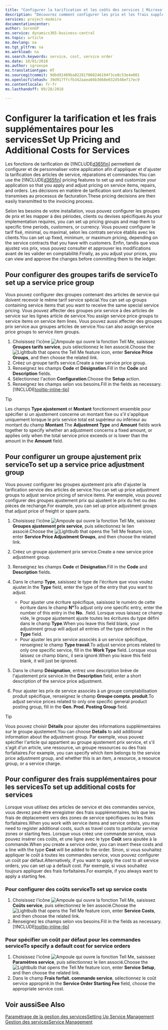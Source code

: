 ```yaml
---
title: "Configurer la tarification et les coûts des services | Microsoft Docs"
description: "Découvrez comment configurer les prix et les frais supplémentaires des services."
services: project-madeira
documentationcenter: 
author: SorenGP
ms.service: dynamics365-business-central
ms.topic: article
ms.devlang: na
ms.tgt_pltfrm: na
ms.workload: na
ms.search.keywords: service, cost, service order
ms.date: 10/01/2018
ms.author: sgroespe
ms.translationtype: HT
ms.sourcegitcommit: 9dbd92409ba02281f008246194f3ce0c53e4e001
ms.openlocfilehash: 39d917ffcfb342aaea04b3668e032d548ef17ec9
ms.contentlocale: fr-fr
ms.lasthandoff: 09/28/2018

---
```


# <a name="set-up-pricing-and-additional-costs-for-services"></a><span data-ttu-id="e3bd3-103">Configurer la tarification et les frais supplémentaires pour les services</span><span class="sxs-lookup"><span data-stu-id="e3bd3-103">Set Up Pricing and Additional Costs for Services</span></span>
<span data-ttu-id="e3bd3-104">Les fonctions de tarification de [!INCLUDE[d365fin](includes/d365fin_md.md)] permettent de configurer et de personnaliser votre application afin d'appliquer et d'ajuster la tarification des articles de service, réparations et commandes.</span><span class="sxs-lookup"><span data-stu-id="e3bd3-104">You can use the [!INCLUDE[d365fin](includes/d365fin_md.md)] pricing features to set up and customize your application so that you apply and adjust pricing on service items, repairs, and orders.</span></span> <span data-ttu-id="e3bd3-105">Les décisions en matière de tarification sont alors facilement transmises au processus de facturation.</span><span class="sxs-lookup"><span data-stu-id="e3bd3-105">These pricing decisions are then easily transmitted to the invoicing process.</span></span>  
  
<span data-ttu-id="e3bd3-106">Selon les besoins de votre installation, vous pouvez configurer les groupes de prix et les mapper à des périodes, clients ou devises spécifiques.</span><span class="sxs-lookup"><span data-stu-id="e3bd3-106">As your implementation requires, you can set up pricing groups and map them to specific time periods, customers, or currency.</span></span> <span data-ttu-id="e3bd3-107">Vous pouvez configurer le tarif fixé, minimal, ou maximal, selon les contrats service établis avec les clients.</span><span class="sxs-lookup"><span data-stu-id="e3bd3-107">You can set up fixed, minimum, or maximum pricing, depending on the service contracts that you have with customers.</span></span> <span data-ttu-id="e3bd3-108">Enfin, tandis que vous ajustez vos prix, vous pouvez consulter et approuver les modifications avant de les valider en comptabilité.</span><span class="sxs-lookup"><span data-stu-id="e3bd3-108">Finally, as you adjust your prices, you can view and approve the changes before committing them to the ledger.</span></span>  

## <a name="to-set-up-a-service-price-group"></a><span data-ttu-id="e3bd3-109">Pour configurer des groupes tarifs de service</span><span class="sxs-lookup"><span data-stu-id="e3bd3-109">To set up a service price group</span></span>
<span data-ttu-id="e3bd3-110">Vous pouvez configurer des groupes contenant des articles de service qui doivent recevoir le même tarif service spécial.</span><span class="sxs-lookup"><span data-stu-id="e3bd3-110">You can set up groups containing service items that you want to receive the same special service pricing.</span></span> <span data-ttu-id="e3bd3-111">Vous pouvez affecter des groupes prix service à des articles de service sur les lignes article de service.</span><span class="sxs-lookup"><span data-stu-id="e3bd3-111">You assign service price groups to service items on service item lines.</span></span> <span data-ttu-id="e3bd3-112">Vous pouvez aussi affecter des groupes prix service aux groupes articles de service.</span><span class="sxs-lookup"><span data-stu-id="e3bd3-112">You can also assign service price groups to service item groups.</span></span>  

1. <span data-ttu-id="e3bd3-113">Choisissez l'icône ![Ampoule qui ouvre la fonction Tell Me](media/ui-search/search_small.png "Dites-moi ce que vous voulez faire"), saisissez **Groupes tarifs service**, puis sélectionnez le lien associé.</span><span class="sxs-lookup"><span data-stu-id="e3bd3-113">Choose the ![Lightbulb that opens the Tell Me feature](media/ui-search/search_small.png "Tell me what you want to do") icon, enter **Service Price Groups**, and then choose the related link.</span></span>  
2. <span data-ttu-id="e3bd3-114">Créez un groupe tarifs service.</span><span class="sxs-lookup"><span data-stu-id="e3bd3-114">Create a new service price group.</span></span>  
3. <span data-ttu-id="e3bd3-115">Renseignez les champs **Code** et **Désignation**.</span><span class="sxs-lookup"><span data-stu-id="e3bd3-115">Fill in the **Code** and **Description** fields.</span></span>  
4. <span data-ttu-id="e3bd3-116">Sélectionnez l'action **Configuration**.</span><span class="sxs-lookup"><span data-stu-id="e3bd3-116">Choose the **Setup** action.</span></span>  
2. <span data-ttu-id="e3bd3-117">Renseignez les champs selon vos besoins.</span><span class="sxs-lookup"><span data-stu-id="e3bd3-117">Fill in the fields as necessary.</span></span> [!INCLUDE[tooltip-inline-tip](includes/tooltip-inline-tip_md.md)]  

 > [!Tip]
 > <span data-ttu-id="e3bd3-118">Les champs **Type ajustement** et **Montant** fonctionnent ensemble pour spécifier si un ajustement concerne un montant fixe ou s'il s'applique uniquement lorsque le prix service total est supérieur ou inférieur au montant du champ **Montant**.</span><span class="sxs-lookup"><span data-stu-id="e3bd3-118">The **Adjustment Type** and **Amount** fields work together to specify whether an adjustment concerns a fixed amount, or applies only when the total service price exceeds or is lower than the amount in the **Amount** field.</span></span>  

## <a name="to-set-up-a-service-price-adjustment-group"></a><span data-ttu-id="e3bd3-119">Pour configurer un groupe ajustement prix service</span><span class="sxs-lookup"><span data-stu-id="e3bd3-119">To set up a service price adjustment group</span></span>  
<span data-ttu-id="e3bd3-120">Vous pouvez configurer les groupes ajustement prix afin d'ajuster la tarification service des articles de service.</span><span class="sxs-lookup"><span data-stu-id="e3bd3-120">You can set up price adjustment groups to adjust service pricing of service items.</span></span> <span data-ttu-id="e3bd3-121">Par exemple, vous pouvez configurer des groupes ajustement prix qui ajustent le prix du fret ou des pièces de rechange.</span><span class="sxs-lookup"><span data-stu-id="e3bd3-121">For example, you can set up price adjustment groups that adjust price of freight or spare parts.</span></span>  
  
1. <span data-ttu-id="e3bd3-122">Choisissez l'icône ![Ampoule qui ouvre la fonction Tell Me](media/ui-search/search_small.png "Dites-moi ce que vous voulez faire"), saisissez **Groupes ajustement prix service**, puis sélectionnez le lien associé.</span><span class="sxs-lookup"><span data-stu-id="e3bd3-122">Choose the ![Lightbulb that opens the Tell Me feature](media/ui-search/search_small.png "Tell me what you want to do") icon, enter **Service Price Adjustment Groups**, and then choose the related link.</span></span>  
2. <span data-ttu-id="e3bd3-123">Créez un groupe ajustement prix service.</span><span class="sxs-lookup"><span data-stu-id="e3bd3-123">Create a new service price adjustment group.</span></span>  
3. <span data-ttu-id="e3bd3-124">Renseignez les champs **Code** et **Désignation**.</span><span class="sxs-lookup"><span data-stu-id="e3bd3-124">Fill in the **Code** and **Description** fields.</span></span>  
4. <span data-ttu-id="e3bd3-125">Dans le champ **Type**, saisissez le type de l'écriture que vous voulez ajuster.</span><span class="sxs-lookup"><span data-stu-id="e3bd3-125">In the **Type** field, enter the type of the entry that you want to adjust.</span></span>  
  
    * <span data-ttu-id="e3bd3-126">Pour ajuster une écriture spécifique, saisissez le numéro de cette écriture dans le champ **N°**</span><span class="sxs-lookup"><span data-stu-id="e3bd3-126">To adjust only one specific entry, enter the number of this entry in the **No.**</span></span> <span data-ttu-id="e3bd3-127">.</span><span class="sxs-lookup"><span data-stu-id="e3bd3-127">field.</span></span> <span data-ttu-id="e3bd3-128">Lorsque vous laissez ce champ vide, le groupe ajustement ajuste toutes les écritures du type défini dans le champ **Type**.</span><span class="sxs-lookup"><span data-stu-id="e3bd3-128">When you leave this field blank, your adjustment group will adjust all entries of the type defined in the **Type** field.</span></span>  
    * <span data-ttu-id="e3bd3-129">Pour ajuster les prix service associés à un service spécifique, renseignez le champ **Type travail**.</span><span class="sxs-lookup"><span data-stu-id="e3bd3-129">To adjust service prices related to only one specific service, fill in the **Work Type** field.</span></span> <span data-ttu-id="e3bd3-130">Lorsque vous laissez ce champ blanc, il sera ignoré.</span><span class="sxs-lookup"><span data-stu-id="e3bd3-130">When you leave this field blank, it will just be ignored.</span></span>  
  
5. <span data-ttu-id="e3bd3-131">Dans le champ **Désignation**, entrez une description brève de l'ajustement prix service.</span><span class="sxs-lookup"><span data-stu-id="e3bd3-131">In the **Description** field, enter a short description of the service price adjustment.</span></span>  
6. <span data-ttu-id="e3bd3-132">Pour ajuster les prix de service associés à un groupe comptabilisation produit spécifique, renseignez le champ **Groupe compta. produit**.</span><span class="sxs-lookup"><span data-stu-id="e3bd3-132">To adjust service prices related to only one specific general product posting group, fill in the **Gen. Prod. Posting Group** field.</span></span>

> [!Tip]
> <span data-ttu-id="e3bd3-133">Vous pouvez choisir **Détails** pour ajouter des informations supplémentaires sur le groupe ajustement.</span><span class="sxs-lookup"><span data-stu-id="e3bd3-133">You can choose **Details** to add additional information about the adjustment group.</span></span> <span data-ttu-id="e3bd3-134">Par exemple, vous pouvez spécifier l'article qui appartient au groupe ajustement prix service, et s'il s'agit d'un article, une ressource, un groupe ressources ou des frais forfaitaires.</span><span class="sxs-lookup"><span data-stu-id="e3bd3-134">For example, you can specify which item belongs to the service price adjustment group, and whether this is an item, a resource, a resource group, or a service charge.</span></span>  

## <a name="to-set-up-additional-costs-for-services"></a><span data-ttu-id="e3bd3-135">Pour configurer des frais supplémentaires pour les services</span><span class="sxs-lookup"><span data-stu-id="e3bd3-135">To set up additional costs for services</span></span>
<span data-ttu-id="e3bd3-136">Lorsque vous utilisez des articles de service et des commandes service, vous devrez peut-être enregistrer des frais supplémentaires, tels que les frais de déplacement vers des zones de service spécifiques ou les frais forfaitaires.</span><span class="sxs-lookup"><span data-stu-id="e3bd3-136">When you work with service items and service orders, you may need to register additional costs, such as travel costs to particular service zones or starting fees.</span></span> <span data-ttu-id="e3bd3-137">Lorsque vous créez une commande service, vous pouvez insérer ces coûts, et une ligne avec le type **Coût** sera ajoutée à la commande.</span><span class="sxs-lookup"><span data-stu-id="e3bd3-137">When you create a service order, you can insert these costs and a line with the type **Cost** will be added to the order.</span></span> <span data-ttu-id="e3bd3-138">Sinon, si vous souhaitez appliquer le coût à toutes les commandes service, vous pouvez configurer un coût par défaut.</span><span class="sxs-lookup"><span data-stu-id="e3bd3-138">Alternatively, if you want to apply the cost to all service orders, you can set up a default cost.</span></span> <span data-ttu-id="e3bd3-139">Par exemple, si vous souhaitez toujours appliquer des frais forfaitaires.</span><span class="sxs-lookup"><span data-stu-id="e3bd3-139">For example, if you always want to apply a starting fee.</span></span>
  
### <a name="to-set-up-service-costs"></a><span data-ttu-id="e3bd3-140">Pour configurer des coûts service</span><span class="sxs-lookup"><span data-stu-id="e3bd3-140">To set up service costs</span></span>
1. <span data-ttu-id="e3bd3-141">Choisissez l'icône ![Ampoule qui ouvre la fonction Tell Me](media/ui-search/search_small.png "Dites-moi ce que vous voulez faire"), saisissez **Coûts service**, puis sélectionnez le lien associé.</span><span class="sxs-lookup"><span data-stu-id="e3bd3-141">Choose the ![Lightbulb that opens the Tell Me feature](media/ui-search/search_small.png "Tell me what you want to do") icon, enter **Service Costs**, and then choose the related link.</span></span> 
2. <span data-ttu-id="e3bd3-142">Renseignez les champs selon vos besoins.</span><span class="sxs-lookup"><span data-stu-id="e3bd3-142">Fill in the fields as necessary.</span></span> [!INCLUDE[tooltip-inline-tip](includes/tooltip-inline-tip_md.md)]  

### <a name="to-specify-a-default-cost-for-service-orders"></a><span data-ttu-id="e3bd3-143">Pour spécifier un coût par défaut pour les commandes service</span><span class="sxs-lookup"><span data-stu-id="e3bd3-143">To specify a default cost for service orders</span></span>
1. <span data-ttu-id="e3bd3-144">Choisissez l'icône ![Ampoule qui ouvre la fonction Tell Me](media/ui-search/search_small.png "Dites-moi ce que vous voulez faire"), saisissez **Paramètres service**, puis sélectionnez le lien associé.</span><span class="sxs-lookup"><span data-stu-id="e3bd3-144">Choose the ![Lightbulb that opens the Tell Me feature](media/ui-search/search_small.png "Tell me what you want to do") icon, enter **Service Setup**, and then choose the related link.</span></span> 
2. <span data-ttu-id="e3bd3-145">Dans le champ **Frais forfait. commande service**, sélectionnez le coût service approprié.</span><span class="sxs-lookup"><span data-stu-id="e3bd3-145">In the **Service Order Starting Fee** field, choose the appropriate service cost.</span></span>

## <a name="see-also"></a><span data-ttu-id="e3bd3-146">Voir aussi</span><span class="sxs-lookup"><span data-stu-id="e3bd3-146">See Also</span></span>
[<span data-ttu-id="e3bd3-147">Paramétrage de la gestion des services</span><span class="sxs-lookup"><span data-stu-id="e3bd3-147">Setting Up Service Management</span></span>](service-setup-service.md)  
[<span data-ttu-id="e3bd3-148">Gestion des services</span><span class="sxs-lookup"><span data-stu-id="e3bd3-148">Service Management</span></span>](service-service.md)  

